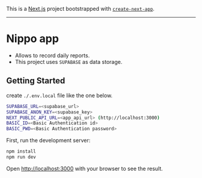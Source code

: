 This is a [Next.js](https://nextjs.org/) project bootstrapped with [`create-next-app`](https://github.com/vercel/next.js/tree/canary/packages/create-next-app).

---
# Nippo app

* Allows to record daily reports.
* This project uses `SUPABASE` as data storage.

## Getting Started

create `./.env.local` file like the one below.

```bash
SUPABASE_URL=<supabase_url>
SUPABASE_ANON_KEY=<supabase_key>
NEXT_PUBLIC_API_URL=<app_api_url> (http://localhost:3000)
BASIC_ID=<Basic Authentication id>
BASIC_PWD=<Basic Authentication password>
```

First, run the development server:

```bash
npm install
npm run dev
```

Open [http://localhost:3000](http://localhost:3000) with your browser to see the result.
